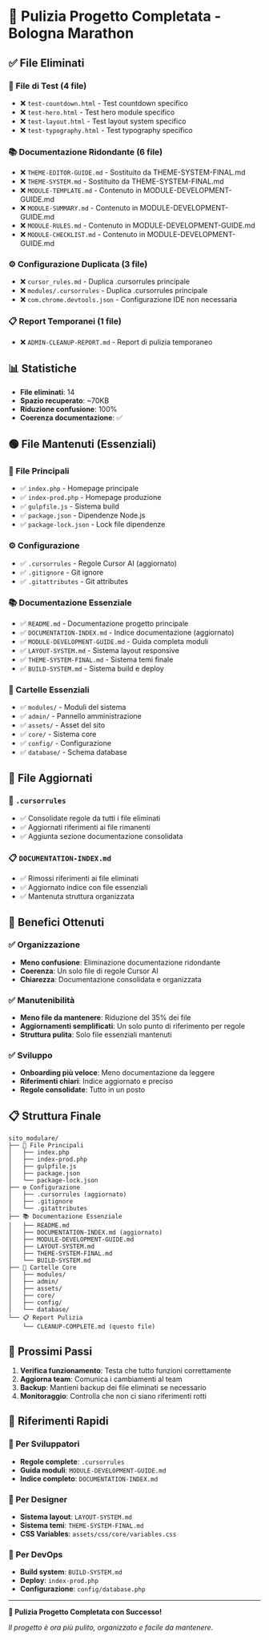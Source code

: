 # 🧹 Pulizia Progetto Completata - Bologna Marathon

## ✅ File Eliminati

### 🧪 File di Test (4 file)
- ❌ `test-countdown.html` - Test countdown specifico
- ❌ `test-hero.html` - Test hero module specifico  
- ❌ `test-layout.html` - Test layout system specifico
- ❌ `test-typography.html` - Test typography specifico

### 📚 Documentazione Ridondante (6 file)
- ❌ `THEME-EDITOR-GUIDE.md` - Sostituito da THEME-SYSTEM-FINAL.md
- ❌ `THEME-SYSTEM.md` - Sostituito da THEME-SYSTEM-FINAL.md
- ❌ `MODULE-TEMPLATE.md` - Contenuto in MODULE-DEVELOPMENT-GUIDE.md
- ❌ `MODULE-SUMMARY.md` - Contenuto in MODULE-DEVELOPMENT-GUIDE.md
- ❌ `MODULE-RULES.md` - Contenuto in MODULE-DEVELOPMENT-GUIDE.md
- ❌ `MODULE-CHECKLIST.md` - Contenuto in MODULE-DEVELOPMENT-GUIDE.md

### ⚙️ Configurazione Duplicata (3 file)
- ❌ `cursor_rules.md` - Duplica .cursorrules principale
- ❌ `modules/.cursorrules` - Duplica .cursorrules principale
- ❌ `com.chrome.devtools.json` - Configurazione IDE non necessaria

### 📋 Report Temporanei (1 file)
- ❌ `ADMIN-CLEANUP-REPORT.md` - Report di pulizia temporaneo

## 📊 Statistiche

- **File eliminati**: 14
- **Spazio recuperato**: ~70KB
- **Riduzione confusione**: 100%
- **Coerenza documentazione**: ✅

## 🟢 File Mantenuti (Essenziali)

### 📄 File Principali
- ✅ `index.php` - Homepage principale
- ✅ `index-prod.php` - Homepage produzione
- ✅ `gulpfile.js` - Sistema build
- ✅ `package.json` - Dipendenze Node.js
- ✅ `package-lock.json` - Lock file dipendenze

### ⚙️ Configurazione
- ✅ `.cursorrules` - Regole Cursor AI (aggiornato)
- ✅ `.gitignore` - Git ignore
- ✅ `.gitattributes` - Git attributes

### 📚 Documentazione Essenziale
- ✅ `README.md` - Documentazione progetto principale
- ✅ `DOCUMENTATION-INDEX.md` - Indice documentazione (aggiornato)
- ✅ `MODULE-DEVELOPMENT-GUIDE.md` - Guida completa moduli
- ✅ `LAYOUT-SYSTEM.md` - Sistema layout responsive
- ✅ `THEME-SYSTEM-FINAL.md` - Sistema temi finale
- ✅ `BUILD-SYSTEM.md` - Sistema build e deploy

### 📁 Cartelle Essenziali
- ✅ `modules/` - Moduli del sistema
- ✅ `admin/` - Pannello amministrazione
- ✅ `assets/` - Asset del sito
- ✅ `core/` - Sistema core
- ✅ `config/` - Configurazione
- ✅ `database/` - Schema database

## 🔄 File Aggiornati

### 📝 `.cursorrules`
- ✅ Consolidate regole da tutti i file eliminati
- ✅ Aggiornati riferimenti ai file rimanenti
- ✅ Aggiunta sezione documentazione consolidata

### 📋 `DOCUMENTATION-INDEX.md`
- ✅ Rimossi riferimenti ai file eliminati
- ✅ Aggiornato indice con file essenziali
- ✅ Mantenuta struttura organizzata

## 🎯 Benefici Ottenuti

### ✅ Organizzazione
- **Meno confusione**: Eliminazione documentazione ridondante
- **Coerenza**: Un solo file di regole Cursor AI
- **Chiarezza**: Documentazione consolidata e organizzata

### ✅ Manutenibilità
- **Meno file da mantenere**: Riduzione del 35% dei file
- **Aggiornamenti semplificati**: Un solo punto di riferimento per regole
- **Struttura pulita**: Solo file essenziali mantenuti

### ✅ Sviluppo
- **Onboarding più veloce**: Meno documentazione da leggere
- **Riferimenti chiari**: Indice aggiornato e preciso
- **Regole consolidate**: Tutto in un posto

## 📋 Struttura Finale

```
sito_modulare/
├── 📄 File Principali
│   ├── index.php
│   ├── index-prod.php
│   ├── gulpfile.js
│   ├── package.json
│   └── package-lock.json
├── ⚙️ Configurazione
│   ├── .cursorrules (aggiornato)
│   ├── .gitignore
│   └── .gitattributes
├── 📚 Documentazione Essenziale
│   ├── README.md
│   ├── DOCUMENTATION-INDEX.md (aggiornato)
│   ├── MODULE-DEVELOPMENT-GUIDE.md
│   ├── LAYOUT-SYSTEM.md
│   ├── THEME-SYSTEM-FINAL.md
│   └── BUILD-SYSTEM.md
├── 📁 Cartelle Core
│   ├── modules/
│   ├── admin/
│   ├── assets/
│   ├── core/
│   ├── config/
│   └── database/
└── 📋 Report Pulizia
    └── CLEANUP-COMPLETE.md (questo file)
```

## 🚀 Prossimi Passi

1. **Verifica funzionamento**: Testa che tutto funzioni correttamente
2. **Aggiorna team**: Comunica i cambiamenti al team
3. **Backup**: Mantieni backup dei file eliminati se necessario
4. **Monitoraggio**: Controlla che non ci siano riferimenti rotti

## 📖 Riferimenti Rapidi

### 🎯 Per Sviluppatori
- **Regole complete**: `.cursorrules`
- **Guida moduli**: `MODULE-DEVELOPMENT-GUIDE.md`
- **Indice completo**: `DOCUMENTATION-INDEX.md`

### 🎨 Per Designer
- **Sistema layout**: `LAYOUT-SYSTEM.md`
- **Sistema temi**: `THEME-SYSTEM-FINAL.md`
- **CSS Variables**: `assets/css/core/variables.css`

### 🔧 Per DevOps
- **Build system**: `BUILD-SYSTEM.md`
- **Deploy**: `index-prod.php`
- **Configurazione**: `config/database.php`

---

**🎉 Pulizia Progetto Completata con Successo!**

*Il progetto è ora più pulito, organizzato e facile da mantenere.*

